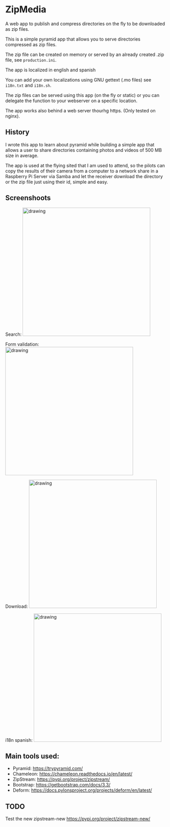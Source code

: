 # ZipMedia

A web app to publish and compress directories on the fly to be downloaded as zip files.

This is a simple pyramid app that allows you to serve directories compressed as zip files.

The zip file can be created on memory or served by an already created .zip file, see `production.ini`.

The app is localized in english and spanish

You can add your own localizations using GNU gettext (.mo files) see `i18n.txt` and `i18n.sh`.

The zip files can be served using this app (on the fly or static) or you can delegate the function to your webserver on a specific location.

The app works also behind a web server thourhg https. (Only tested on nginx).

## History

I wrote this app to learn about pyramid while building a simple app that allows a user to share directories containing photos and videos of 500 MB size in average.

The app is used at the flying sited that I am used to attend, so the pilots can copy the results of their camera from a computer to a network share in a Raspberry Pi Server via Samba and let the receiver download the directory or the zip file just using their id, simple and easy.

## Screenshoots

Search:
<img src="doc/screenshoots/search.png" alt="drawing" width="400"/>

Form validation:
<img src="doc/screenshoots/error.png" alt="drawing" width="400"/>

Download:
<img src="doc/screenshoots/search.png" alt="drawing" width="400"/>

i18n spanish:
<img src="doc/screenshoots/search_es.png" alt="drawing" width="400"/>

## Main tools used:

- Pyramid: https://trypyramid.com/
- Chameleon: https://chameleon.readthedocs.io/en/latest/
- ZipStream: https://pypi.org/project/zipstream/
- Bootstrap: https://getbootstrap.com/docs/3.3/
- Deform: https://docs.pylonsproject.org/projects/deform/en/latest/

## TODO

Test the new zipstream-new https://pypi.org/project/zipstream-new/
